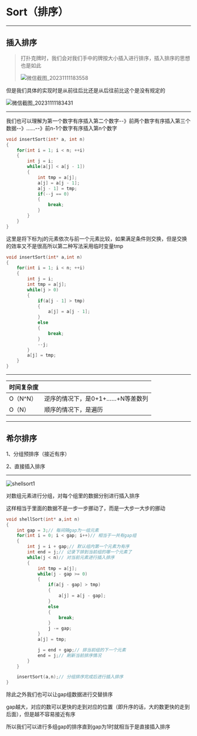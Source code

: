 # Sort（排序）

---

## 插入排序

> 打扑克牌时，我们会对我们手中的牌按大小插入进行排序，插入排序的思想也是如此
>
> ![微信截图_20231111183558](https://dhrs-oss.oss-cn-beijing.aliyuncs.com/img/insertsort1.png)

但是我们具体的实现时是从前往后比还是从后往前比这个是没有规定的

![微信截图_20231111183431](https://dhrs-oss.oss-cn-beijing.aliyuncs.com/img/insertSort.png)

---

我们也可以理解为第一个数字有序插入第二个数字--》前两个数字有序插入第三个数据--》……--》前n-1个数字有序插入第n个数字

```c
void insertSort(int* a, int n)
{
    for(int i = 1; i < n; ++i)
    {
        int j = i;
        while(a[j] < a[j - 1])
        {
            int tmp = a[j];
            a[j] = a[j - 1];
            a[j - 1] = tmp;
            if(--j == 0)
            {
                break;
            }
        }
    }
}
```

这里是将下标为j的元素依次与前一个元素比较，如果满足条件则交换，但是交换的效率又不是很高所以第二种写法采用临时变量tmp

```c
void insertSort(int* a,int n)
{
    for(int i = 1; i < n; ++i)
    {
        int j = i;
        int tmp = a[j];
        while(j > 0)
        {
            if(a[j - 1] > tmp)
            {
                a[j] = a[j - 1];
            }
            else
            {
                break;
            }
            --j;
        }
        a[j] = tmp;
    }
}
```

---

| 时间复杂度 |                                  |
| ---------- | -------------------------------- |
| O（N^N）   | 逆序的情况下，是0+1+……+N等差数列 |
| O（N）     | 顺序的情况下，是遍历             |

---

## 希尔排序

1、分组预排序（接近有序）

2、直接插入排序

---

![shellsort1](https://dhrs-oss.oss-cn-beijing.aliyuncs.com/img/shellsort1.png)

对数组元素进行分组，对每个组里的数据分别进行插入排序

这样相当于里面的数据不是一步一步挪动了，而是一大步一大步的挪动

```c
void shellSort(int* a,int n)
{
    int gap = 3;// 每间隔gap为一组元素
    for(int i = 0; i < gap; i++)// 相当于一共有gap组
    {
        int j = i + gap;// 默认组内第一个元素为有序
        int end = j;// 记录下排到当前组的哪一个元素了
        while(j < n)// 对当前元素进行插入排序
        {
            int tmp = a[j];
            while(j - gap >= 0)
            {
                if(a[j - gap] > tmp)
                {
                    a[j] = a[j - gap];
                }
                else
                {
                    break;
                }
                j -= gap;
            }
            a[j] = tmp;

            j = end + gap;// 排当前组的下一个元素
            end = j;// 刷新当前排序情况
        }
    }

    insertSort(a,n);// 分组排序完成后进行插入排序
}
```

除此之外我们也可以让gap组数据进行交替排序

gap越大，对应的数可以更快的走到对应的位置（即升序的话，大的数更快的走到后面），但是越不容易接近有序

所以我们可以进行多组gap的排序直到gap为1时就相当于是直接插入排序

